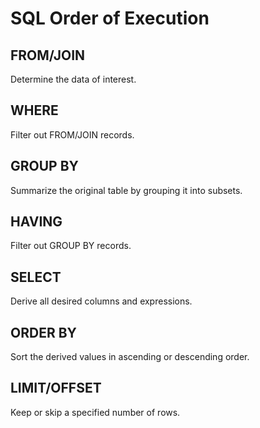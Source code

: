 # SQL Order of Execution

## FROM/JOIN 

Determine the data of interest.

## WHERE 

Filter out FROM/JOIN records.

## GROUP BY 

Summarize the original table by grouping it into subsets.

## HAVING 

Filter out GROUP BY records.

## SELECT 

Derive all desired columns and expressions. 

## ORDER BY 

Sort the derived values in ascending or descending order.

## LIMIT/OFFSET 

Keep or skip a specified number of rows.

